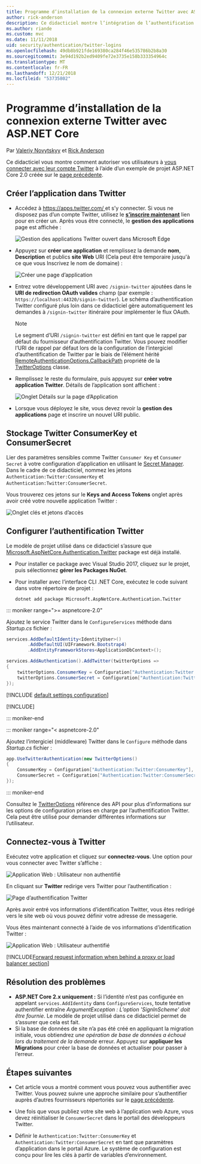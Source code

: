```yaml
---
title: Programme d’installation de la connexion externe Twitter avec ASP.NET Core
author: rick-anderson
description: Ce didacticiel montre l’intégration de l’authentification d’utilisateur de compte Twitter dans une application ASP.NET Core existante.
ms.author: riande
ms.custom: mvc
ms.date: 11/11/2018
uid: security/authentication/twitter-logins
ms.openlocfilehash: 49db8b921fde169380ca284f46e535786b2b8a30
ms.sourcegitcommit: 3e94d192b2ed9409fe72e3735e158b333354964c
ms.translationtype: MT
ms.contentlocale: fr-FR
ms.lasthandoff: 12/21/2018
ms.locfileid: "53735802"
---
```

# <a name="twitter-external-login-setup-with-aspnet-core"></a>Programme d’installation de la connexion externe Twitter avec ASP.NET Core

Par [Valeriy Novytskyy](https://github.com/01binary) et [Rick Anderson](https://twitter.com/RickAndMSFT)

Ce didacticiel vous montre comment autoriser vos utilisateurs à [vous connecter avec leur compte Twitter](https://dev.twitter.com/web/sign-in/desktop-browser) à l’aide d’un exemple de projet ASP.NET Core 2.0 créée sur le [page précédente](xref:security/authentication/social/index).

## <a name="create-the-app-in-twitter"></a>Créer l’application dans Twitter

* Accédez à [ https://apps.twitter.com/ ](https://apps.twitter.com/) et s’y connecter. Si vous ne disposez pas d’un compte Twitter, utilisez le **[s’inscrire maintenant](https://twitter.com/signup)** lien pour en créer un. Après vous être connecté, le **gestion des applications** page est affichée :

  ![Gestion des applications Twitter ouvert dans Microsoft Edge](index/_static/TwitterAppManage.png)

* Appuyez sur **créer une application** et remplissez la demande **nom**, **Description** et publics **site Web** URI (Cela peut être temporaire jusqu'à ce que vous Inscrivez le nom de domaine) :

  ![Créer une page d’application](index/_static/TwitterCreate.png)

* Entrez votre développement URI avec `/signin-twitter` ajoutées dans le **URI de redirection OAuth valides** champ (par exemple : `https://localhost:44320/signin-twitter`). Le schéma d’authentification Twitter configuré plus loin dans ce didacticiel gère automatiquement les demandes à `/signin-twitter` itinéraire pour implémenter le flux OAuth.

  > [!NOTE]
  > Le segment d’URI `/signin-twitter` est défini en tant que le rappel par défaut du fournisseur d’authentification Twitter. Vous pouvez modifier l’URI de rappel par défaut lors de la configuration de l’intergiciel d’authentification de Twitter par le biais de l’élément hérité [RemoteAuthenticationOptions.CallbackPath](/dotnet/api/microsoft.aspnetcore.authentication.remoteauthenticationoptions.callbackpath) propriété de la [TwitterOptions](/dotnet/api/microsoft.aspnetcore.authentication.twitter.twitteroptions) classe.

* Remplissez le reste du formulaire, puis appuyez sur **créer votre application Twitter**. Détails de l’application sont affichent :

  ![Onglet Détails sur la page d’Application](index/_static/TwitterAppDetails.png)

* Lorsque vous déployez le site, vous devez revoir la **gestion des applications** page et inscrire un nouvel URI public.

## <a name="storing-twitter-consumerkey-and-consumersecret"></a>Stockage Twitter ConsumerKey et ConsumerSecret

Lier des paramètres sensibles comme Twitter `Consumer Key` et `Consumer Secret` à votre configuration d’application en utilisant le [Secret Manager](xref:security/app-secrets). Dans le cadre de ce didacticiel, nommez les jetons `Authentication:Twitter:ConsumerKey` et `Authentication:Twitter:ConsumerSecret`.

Vous trouverez ces jetons sur le **Keys and Access Tokens** onglet après avoir créé votre nouvelle application Twitter :

![Onglet clés et jetons d’accès](index/_static/TwitterKeys.png)

## <a name="configure-twitter-authentication"></a>Configurer l’authentification Twitter

Le modèle de projet utilisé dans ce didacticiel s’assure que [Microsoft.AspNetCore.Authentication.Twitter](https://www.nuget.org/packages/Microsoft.AspNetCore.Authentication.Twitter) package est déjà installé.

* Pour installer ce package avec Visual Studio 2017, cliquez sur le projet, puis sélectionnez **gérer les Packages NuGet**.
* Pour installer avec l’interface CLI .NET Core, exécutez le code suivant dans votre répertoire de projet :

  `dotnet add package Microsoft.AspNetCore.Authentication.Twitter`

::: moniker range=">= aspnetcore-2.0"

Ajoutez le service Twitter dans le `ConfigureServices` méthode dans *Startup.cs* fichier :

```csharp
services.AddDefaultIdentity<IdentityUser>()
        .AddDefaultUI(UIFramework.Bootstrap4)
        .AddEntityFrameworkStores<ApplicationDbContext>();

services.AddAuthentication().AddTwitter(twitterOptions =>
{
    twitterOptions.ConsumerKey = Configuration["Authentication:Twitter:ConsumerKey"];
    twitterOptions.ConsumerSecret = Configuration["Authentication:Twitter:ConsumerSecret"];
});
```

[!INCLUDE [default settings configuration](includes/default-settings.md)]

[!INCLUDE[](includes/chain-auth-providers.md)]

::: moniker-end

::: moniker range="< aspnetcore-2.0"

Ajoutez l’intergiciel (middleware) Twitter dans le `Configure` méthode dans *Startup.cs* fichier :

```csharp
app.UseTwitterAuthentication(new TwitterOptions()
{
    ConsumerKey = Configuration["Authentication:Twitter:ConsumerKey"],
    ConsumerSecret = Configuration["Authentication:Twitter:ConsumerSecret"]
});
```

::: moniker-end

Consultez le [TwitterOptions](/dotnet/api/microsoft.aspnetcore.builder.twitteroptions) référence des API pour plus d’informations sur les options de configuration prises en charge par l’authentification Twitter. Cela peut être utilisé pour demander différentes informations sur l’utilisateur.

## <a name="sign-in-with-twitter"></a>Connectez-vous à Twitter

Exécutez votre application et cliquez sur **connectez-vous**. Une option pour vous connecter avec Twitter s’affiche :

![Application Web : Utilisateur non authentifié](index/_static/DoneTwitter.png)

En cliquant sur **Twitter** redirige vers Twitter pour l’authentification :

![Page d’authentification Twitter](index/_static/TwitterLogin.png)

Après avoir entré vos informations d’identification Twitter, vous êtes redirigé vers le site web où vous pouvez définir votre adresse de messagerie.

Vous êtes maintenant connecté à l’aide de vos informations d’identification Twitter :

![Application Web : Utilisateur authentifié](index/_static/Done.png)

[!INCLUDE[Forward request information when behind a proxy or load balancer section](includes/forwarded-headers-middleware.md)]

## <a name="troubleshooting"></a>Résolution des problèmes

* **ASP.NET Core 2.x uniquement :** Si l’identité n’est pas configurée en appelant `services.AddIdentity` dans `ConfigureServices`, toute tentative authentifier entraîne *ArgumentException : L’option 'SignInScheme' doit être fournie*. Le modèle de projet utilisé dans ce didacticiel permet de s’assurer que cela est fait.
* Si la base de données de site n’a pas été créé en appliquant la migration initiale, vous obtiendrez *une opération de base de données a échoué lors du traitement de la demande* erreur. Appuyez sur **appliquer les Migrations** pour créer la base de données et actualiser pour passer à l’erreur.

## <a name="next-steps"></a>Étapes suivantes

* Cet article vous a montré comment vous pouvez vous authentifier avec Twitter. Vous pouvez suivre une approche similaire pour s’authentifier auprès d’autres fournisseurs répertoriés sur le [page précédente](xref:security/authentication/social/index).

* Une fois que vous publiez votre site web à l’application web Azure, vous devez réinitialiser le `ConsumerSecret` dans le portail des développeurs Twitter.

* Définir le `Authentication:Twitter:ConsumerKey` et `Authentication:Twitter:ConsumerSecret` en tant que paramètres d’application dans le portail Azure. Le système de configuration est conçu pour lire les clés à partir de variables d’environnement.
